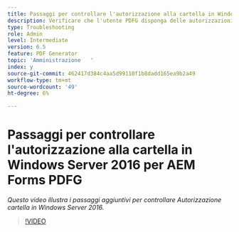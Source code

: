 ```yaml
---
title: Passaggi per controllare l'autorizzazione alla cartella in Windows Server2016
description: Verificare che l'utente PDFG disponga delle autorizzazioni necessarie per la cartella in Windows Server 2016
type: Troubleshooting
role: Admin
level: Intermediate
version: 6.5
feature: PDF Generator
topic: 'Amministrazione   '
index: y
source-git-commit: 462417d384c4aa5d99110f1b8dadd165ea9b2a49
workflow-type: tm+mt
source-wordcount: '49'
ht-degree: 6%

---
```



# Passaggi per controllare l&#39;autorizzazione alla cartella in Windows Server 2016 per AEM Forms PDFG

*Questo video illustra i passaggi aggiuntivi per controllare Autorizzazione cartella in Windows Server 2016.*

>[!VIDEO](https://video.tv.adobe.com/v/335519?quality=9&learn=on)
